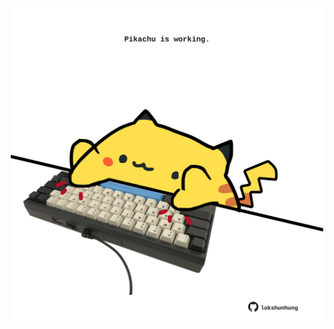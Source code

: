 <!-- built at 18/11/2021, 11:01:37 UTC -->
<p align="center">
  <img width="500" height="500" src="./ReadmeImage.svg">
</p>
